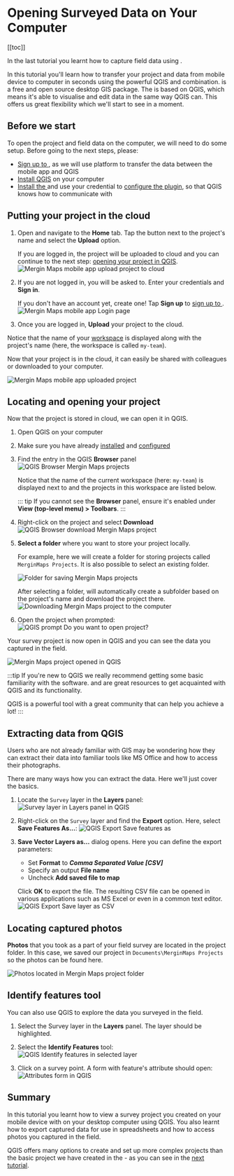 # Opening Surveyed Data on Your Computer

[[toc]]

In the last tutorial you learnt how to capture field data using <MobileAppName />.

In this tutorial you'll learn how to transfer your project and data from mobile device to computer in seconds using the powerful QGIS and <MainPlatformNameLink /> combination. <QGIS link="" text="QGIS" /> is a free and open source desktop GIS package. The <MobileAppNameShort /> is based on QGIS, which means it's able to visualise and edit data in the same way QGIS can. This offers us great flexibility which we'll start to see in a moment.


## Before we start
To open the project and field data on the computer, we will need to do some setup. Before going to the next steps, please:
- [Sign up to <MainPlatformName />](../../setup/sign-up-to-mergin-maps/#from-mergin-maps-mobile-app), as we will use <MainPlatformName /> platform to transfer the data between the mobile app and QGIS
- [Install QGIS](../../setup/install-qgis/) on your computer
- [Install the <QGISPluginName />](../../setup/install-mergin-maps-plugin-for-qgis/) and use your credential to [configure the plugin](../../setup/install-mergin-maps-plugin-for-qgis/#plugin-configuration), so that QGIS knows how to communicate with <MainPlatformName /> 

## Putting your project in the cloud
1. Open <MobileAppName /> and navigate to the **Home** tab. Tap the button next to the project's name and select the **Upload** option.
   
   If you are logged in, the project will be uploaded to <MainPlatformName /> cloud and you can continue to the next step: [opening your project in QGIS](#locating-and-opening-your-project).
   ![Mergin Maps mobile app upload project to cloud](./mergin-maps-mobile-upload-project.jpg "Mergin Maps mobile app upload project to cloud") 
   
2. If you are not logged in, you will be asked to. Enter your <MainPlatformName /> credentials and **Sign in**.

   If you don't have an account yet, create one! Tap **Sign up** to [sign up to <MainPlatformName />](../../setup/sign-up-to-mergin-maps/#from-mergin-maps-mobile-app).   
   ![Mergin Maps mobile app Login page](./mergin-maps-mobile-log-in-to-mergin.jpg "Mergin Maps mobile app Login page")
  
3. Once you are logged in, **Upload** your project to the <MainPlatformName /> cloud. 

Notice that the name of your [workspace](../../manage/workspaces/) is displayed along with the project's name (here, the workspace is called `my-team`).

Now that your project is in the cloud, it can easily be shared with colleagues or downloaded to your computer.

![Mergin Maps mobile app uploaded project](./mergin-maps-mobile-uploaded-project.jpg "Mergin Maps mobile app uploaded project")
   

## Locating and opening your project
Now that the project is stored in <MainPlatformName /> cloud, we can open it in QGIS.

1. Open QGIS on your computer

2. Make sure you have already [installed](../../setup/install-mergin-maps-plugin-for-qgis/) and [configured](../../setup/install-mergin-maps-plugin-for-qgis/#plugin-configuration) <QGISPluginName />
   
3. Find the <MainPlatformName /> entry in the QGIS **Browser** panel
   ![QGIS Browser Mergin Maps projects](./qgis-browser-panel.jpg "QGIS Browser Mergin Maps projects")

   Notice that the name of the current workspace (here: `my-team`) is displayed next to <MainPlatformName /> and the projects in this workspace are listed below.
      
   ::: tip
   If you cannot see the **Browser** panel, ensure it's enabled under **View (top-level menu) > Toolbars**.
   :::
   
4. Right-click on the project and select **Download**
   ![QGIS Browser download Mergin Maps project](./qgis-download-project.jpg "QGIS Browser download Mergin Maps project")

5. **Select a folder** where you want to store your project locally.

   For example, here we will create a folder for storing <MainPlatformName /> projects called `MerginMaps Projects`. It is also possible to select an existing folder.
   
   ![Folder for saving Mergin Maps projects](./qgis-creating-mergin-projects-folder.jpg "Folder for saving Mergin Maps projects")
   
   After selecting a folder, <QGISPluginName /> will automatically create a subfolder based on the project's name and download the project there.
   ![Downloading Mergin Maps project to the computer](./qgis-downloading-project.jpg "Downloading Mergin Maps project to the computer")

6. Open the project when prompted:
   ![QGIS prompt Do you want to open project?](./qgis-open-project-file.jpg "QGIS prompt Do you want to open project?")
   
Your survey project is now open in QGIS and you can see the data you captured in the field.

![Mergin Maps project opened in QGIS](./qgis-project-opened.jpg "Mergin Maps project opened in QGIS")

:::tip
If you're new to QGIS we really recommend getting some basic familiarity with the software. <QGISHelp ver="latest" link="user_manual/index.html" text="QGIS User Guide" /> and <QGISHelp ver="latest" link="training_manual/index.html" text="QGIS Training Manual" /> are great resources to get acquainted with QGIS and its functionality. 

QGIS is a powerful tool with a great community that can help you achieve a lot!
:::

## Extracting data from QGIS
Users who are not already familiar with GIS may be wondering how they can extract their data into familiar tools like MS Office and how to access their photographs.

There are many ways how you can extract the data. Here we'll just cover the basics.

1. Locate the `Survey` layer in the **Layers** panel:
   ![Survey layer in Layers panel in QGIS](./qgis-layers-panel.jpg "Survey layer in Layers panel in QGIS")
   
2. Right-click on the `Survey` layer and find the **Export** option. Here, select  **Save Features As...**:
   ![QGIS Export Save features as](./qgis-save-features-as.jpg "QGIS Export Save features as")

3. **Save Vector Layers as...** dialog opens. Here you can define the export parameters:
   - Set **Format** to ***Comma Separated Value [CSV]***
   - Specify an output **File name**
   - Uncheck **Add saved file to map**
   
   Click **OK** to export the file. The resulting CSV file can be opened in various applications such as MS Excel or even in a common text editor. 
   ![QGIS Export Save layer as CSV](./qgis-save-as-csv-options.jpg "QGIS Export Save layer as CSV")


## Locating captured photos
**Photos** that you took as a part of your field survey are located in the <MainPlatformName /> project folder. In this case, we saved our project in `Documents\MerginMaps Projects` so the photos can be found here.

![Photos located in Mergin Maps project folder](./qgis-finding-photos.jpg "Photos located in Mergin Maps project folder")
 
  
## Identify features tool
You can also use QGIS to explore the data you surveyed in the field.

1. Select the Survey layer in the **Layers** panel. The layer should be highlighted.

2. Select the **Identify Features** tool:
   ![QGIS Identify features in selected layer](./qgis-identify-features-tool.jpg "QGIS Identify features in selected layer")

3. Click on a survey point. A form with feature's attribute should open:
   ![Attributes form in QGIS](./qgis-identify-results.jpg "Attributes form in QGIS")
   

## Summary
In this tutorial you learnt how to view a survey project you created on your mobile device with <MobileAppName /> on your desktop computer using QGIS. You also learnt how to export captured data for use in spreadsheets and how to access photos you captured in the field.

QGIS offers many options to create and set up more complex projects than the basic project we have created in the <MobileAppNameShort /> - as you can see in the [next tutorial](../creating-a-project-in-qgis/).
